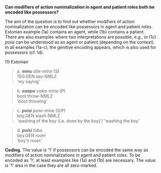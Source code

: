 **Can modifiers of action nominalization in agent and patient roles both be encoded like possessors?**

The aim of the question is to find out whether modifiers of action nominalization can be encoded like possessors in agent and patient roles. Estonian example (1a) contains an agent, while (1b) contains a patient. There are also examples where two interpretations are possible, e.g., in (1c) *poisi* can be understood as an agent or patient (depending on the context). In all examples (1a-c), the genitive encoding appears, which is also used for possessors (cf. 1d).  

(1) Estonian<br/>
>a. ***minu** ütle-mine* (S)<br/>
1SG.GEN say-NMLZ<br/>
'my saying'

>b. ***saapa** viska-mine* (P)<br/>
>boot throw-NMLZ<br/>
'boot throwing'

>c. ***poisi** pese-mine* (S/P)<br/>
>boy.GEN wash-NMLZ<br/>
>'washing of the boy (i.e. done by the boy)'/ 'washing the boy'

>d. ***poisi** tuba*<br/>
>boy.GEN room<br/>
>‘boy's room'

**Coding.** The value is '1' if possessors can be encoded the same way as modifiers of action nominalizations in agent and patient roles. To be encoded as '1', at least examples like (1a) and (1b) are necessary. The value is '1' also in the case they are all zero-marked.
